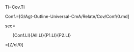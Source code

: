 Ti=Cov.Ti

Conf.=[G/Agt-Outline-Universal-CmA/Relate/Cov/Conf/0.md]

sec=<ol>{Conf.LI}{All.LI}{P1.LI}{P2.LI}</ol>

=[Z/ol/0]
